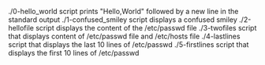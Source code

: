 ./0-hello_world script prints "Hello,World" followed by a new line in the standard output
./1-confused_smiley script displays a confused smiley
./2-hellofile script displays the content of the /etc/passwd file
./3-twofiles script that displays content of /etc/passwd file and /etc/hosts file
./4-lastlines script that displays the last 10 lines of /etc/passwd
./5-firstlines script that displays the first 10 lines of /etc/passwd
